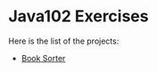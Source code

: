 # Java102 Exercises

Here is the list of the projects:
- [Book Sorter](https://github.com/SeymaEkici/Java102_Exercise/tree/main/Book%20Sorter)